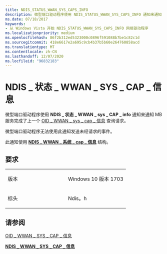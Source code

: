 ```yaml
---
title: NDIS_STATUS_WWAN_SYS_CAPS_INFO
description: 微型端口驱动程序使用 NDIS_STATUS_WWAN_SYS_CAPS_INFO 通知来通知 MB 服务完成了上一个 OID_WWAN_SYS_CAPS_INFO 查询请求。
ms.date: 07/18/2017
keywords:
- 从 Windows Vista 开始 NDIS_STATUS_WWAN_SYS_CAPS_INFO 网络驱动程序
ms.localizationpriority: medium
ms.openlocfilehash: 86f2b312ed5323000c0896f591088b7be1c82c1d
ms.sourcegitcommit: 418e6617e2a695c9cb4b37b5b60e264760858acd
ms.translationtype: MT
ms.contentlocale: zh-CN
ms.lasthandoff: 12/07/2020
ms.locfileid: "96832183"
---
```

# <a name="ndis_status_wwan_sys_caps_info"></a>NDIS \_ 状态 \_ WWAN \_ SYS \_ CAP \_ 信息


微型端口驱动程序使用 **NDIS \_ 状态 \_ WWAN \_ sys \_ CAP \_ info** 通知来通知 MB 服务完成了上一个 [OID \_ WWAN \_ sys \_ cap \_ 信息](./oid-wwan-sys-caps.md) 查询请求。

微型端口驱动程序无法使用此通知发送未经请求的事件。

此通知使用 [**NDIS \_ WWAN \_ 系统 \_ cap \_ 信息**](/windows-hardware/drivers/ddi/ndiswwan/ns-ndiswwan-_ndis_wwan_sys_caps_info) 结构。

<a name="requirements"></a>要求
------------

<table>
<colgroup>
<col width="50%" />
<col width="50%" />
</colgroup>
<tbody>
<tr class="odd">
<td><p>版本</p></td>
<td><p>Windows 10 版本 1703</p></td>
</tr>
<tr class="even">
<td><p>标头</p></td>
<td>Ndis。h</td>
</tr>
</tbody>
</table>

## <a name="see-also"></a>请参阅


[OID \_ WWAN \_ SYS \_ CAP \_ 信息](./oid-wwan-sys-caps.md)

[**NDIS \_ WWAN \_ SYS \_ CAP \_ 信息**](/windows-hardware/drivers/ddi/ndiswwan/ns-ndiswwan-_ndis_wwan_sys_caps_info)

 

